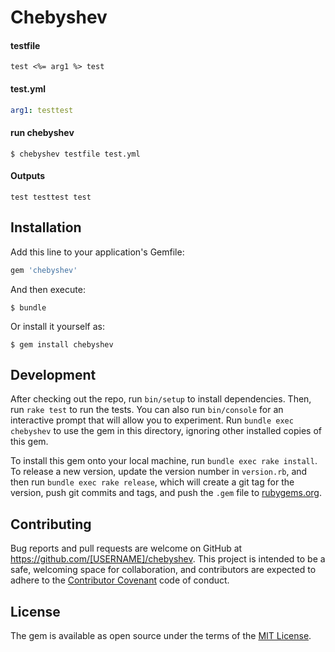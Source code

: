 # Chebyshev

#### testfile
```testfile
test <%= arg1 %> test
```

#### test.yml
```test.yml
arg1: testtest
```

#### run chebyshev

    $ chebyshev testfile test.yml


#### Outputs
```output
test testtest test
```

## Installation

Add this line to your application's Gemfile:

```ruby
gem 'chebyshev'
```

And then execute:

    $ bundle

Or install it yourself as:

    $ gem install chebyshev

## Development

After checking out the repo, run `bin/setup` to install dependencies. Then, run `rake test` to run the tests. You can also run `bin/console` for an interactive prompt that will allow you to experiment. Run `bundle exec chebyshev` to use the gem in this directory, ignoring other installed copies of this gem.

To install this gem onto your local machine, run `bundle exec rake install`. To release a new version, update the version number in `version.rb`, and then run `bundle exec rake release`, which will create a git tag for the version, push git commits and tags, and push the `.gem` file to [rubygems.org](https://rubygems.org).

## Contributing

Bug reports and pull requests are welcome on GitHub at https://github.com/[USERNAME]/chebyshev. This project is intended to be a safe, welcoming space for collaboration, and contributors are expected to adhere to the [Contributor Covenant](http://contributor-covenant.org) code of conduct.


## License

The gem is available as open source under the terms of the [MIT License](http://opensource.org/licenses/MIT).
